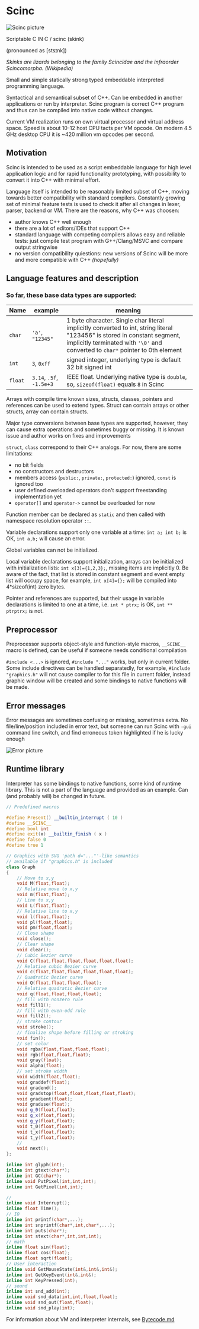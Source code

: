 # Scinc

![Scinc picture](scinc.png)

Scriptable C IN C / scinc (skink)

(pronounced as \[stsɪnk\])

_Skinks are lizards belonging to the family Scincidae and the infraorder Scincomorpha._
_(Wikipedia)_

Small and simple statically strong typed embeddable interpreted programming language.

Syntactical and semantical subset of C++. Can be embedded in another applications or run by interpreter. Scinc program is correct C++ program and thus can be compiled into native code without changes.

Current VM realization runs on own virtual processor and virtual address space. Speed is about 10-12 host CPU tacts per VM opcode. On modern 4.5 GHz desktop CPU it is ~420 million vm opcodes per second.

## Motivation

Scinc is intended to be used as a script embeddable language for high level application logic and for rapid functionality prototyping, with possibility to convert it into C++ with minimal effort.

Language itself is intended to be reasonably limited subset of C++, moving towards better compatibility with standard compilers. Constantly growing set of minimal feature tests is used to check it after all changes in lexer, parser, backend or VM. There are the reasons, why C++ was choosen:

* author knows C++ well enough
* there are a lot of editors/IDEs that support C++
* standard language with competing compilers allows easy and reliable tests: just compile test program with G++/Clang/MSVC and compare output stringwise
* no version compatibility quiestions: new versions of Scinc will be more and more compatible with C++ _(hopefully)_

## Language features and description

### So far, these base data types are supported:

Name|example|meaning
----|-------|----
`char`|`'a'`, `"12345"`|1 byte character. Single char literal implicitly converted to int, string literal "123456" is stored in constant segment, implicitly terminated with `'\0'` and converted to `char*` pointer to 0th element
`int`|`3`, `0xff`|signed integer, underlying type is default 32 bit signed int
`float`|`3.14`, `.5f`, `-1.5e+3`|IEEE float. Underlying native type is `double`, so, `sizeof(float)` equals `8` in Scinc

Arrays with compile time known sizes, structs, classes, pointers and references can be used to extend types. Struct can contain arrays or other structs, array can contain structs.

Major type conversions between base types are supported, however, they can cause extra operations and sometimes buggy or missing. It is known issue and author works on fixes and improvements

`struct`, `class` correspond to their C++ analogs. For now, there are some limitations:
* no bit fields
* no constructors and destructors
* members access (`public:`, `private:`, `protected:`) ignored, `const` is ignored too
* user defined overloaded operators don't support freestanding implementation yet
* `operator[]` and `operator->` cannot be overloaded for now

Function member can be declared as `static` and then called with namespace resolution operator `::`.

Variable declarations support only one variable at a time: `int a; int b;` is OK, `int a,b;` will cause an error.

Global variables can not be initialized.

Local variable declarations support initialization, arrays can be initialized with initialization lists: `int x[3]={1,2,3};`, missing items are implicitly 0. Be aware of the fact, that list is stored in constant segment and event empty list will occupy space, for example, `int x[4]={};` will be compiled into 4*sizeof(int) zero bytes.

Pointer and references are supported, but their usage in variable declarations is limited to one at a time, i.e. `int * ptrx;` is OK, `int ** ptrptrx;` is not.

## Preprocessor

Preprocessor supports object-style and function-style macros, `__SCINC__` macro is defined, can be useful if someone needs conditional compilation

`#include <...>` is ignored, `#include "..."` works, but only in current folder. Some include directives can be handled separatedly, for example, `#include "graphics.h"` will not cause compiler to for this file in current folder, instead graphic window will be created and some bindings to native functions will be made.

## Error messages

Error messages are sometimes confusing or missing, sometimes extra. No file/line/position included in error text, but someone can run Scinc with `-gui` command line switch, and find erroneous token highlighted if he is lucky enough

![Error picture](error.png)

## Runtime library

Interpreter has some bindings to native functions, some kind of runtime library. This is not a part of the language and provided as an example. Can (and probably will) be changed in future.

```c++
// Predefined macros

#define Present() __builtin_interrupt ( 10 )
#define __SCINC__
#define bool int
#define exit(x) __builtin_finish ( x )
#define false 0
#define true 1

// Graphics with SVG 'path d="..."'-like semantics
// available if "graphics.h" is included
class Graph
{
	// Move to x,y
	void M(float,float);
	// Relative move to x,y
	void m(float,float);
	// Line to x,y
	void L(float,float);
	// Relative line to x,y
	void l(float,float);
	void pl(float,float);
	void pm(float,float);
	// Close shape
	void close();
	// Clear shape
	void clear();
	// Cubic Bezier curve
	void C(float,float,float,float,float,float);
	// Relative cubic Bezier curve
	void c(float,float,float,float,float,float);
	// Quadratic Bezier curve
	void Q(float,float,float,float);
	// Relative quadratic Bezier curve
	void q(float,float,float,float);
	// fill with nonzero rule
	void fill1();
	// fill with even-odd rule
	void fill2();
	// stroke contour
	void stroke();
	// finalize shape before filling or stroking
	void fin();
	// set color
	void rgba(float,float,float,float);
	void rgb(float,float,float);
	void gray(float);
	void alpha(float);
	// set stroke width
	void width(float,float);
	void graddef(float);
	void gradend();
	void gradstop(float,float,float,float,float);
	void gradient(float);
	void graduse(float);
	void g_0(float,float);
	void g_x(float,float);
	void g_y(float,float);
	void t_0(float,float);
	void t_x(float,float);
	void t_y(float,float);
	// 
	void next();
};

inline int glyph(int);
inline int gtext(char*);
inline int GC(char*);
inline void PutPixel(int,int,int);
inline int GetPixel(int,int);

// 
inline void Interrupt();
inline float Time();
// IO
inline int printf(char*,...);
inline int snprintf(char*,int,char*,...);
inline int puts(char*);
inline int stext(char*,int,int,int);
// math
inline float sin(float);
inline float cos(float);
inline float sqrt(float);
// User interaction
inline void GetMouseState(int&,int&,int&);
inline int GetKeyEvent(int&,int&);
inline int KeyPressed(int);
// sound
inline int snd_add(int);
inline void snd_data(int,int,float,float);
inline void snd_out(float,float);
inline void snd_play(int);
```
For information about VM and interpreter internals, see [Bytecode.md](Bytecode.md)
